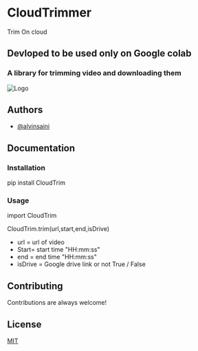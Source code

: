 
# CloudTrimmer
Trim On cloud
## Devloped to be used only on Google colab
### A library for trimming video and downloading them



  
![Logo](https://raw.githubusercontent.com/CodeWithAlvin/CloudTrimmer-web/master/static/images/logo.svg)

    
## Authors

- [@alvinsaini](https://www.github.com/codewithalvin)

  
## Documentation
### Installation
pip install CloudTrim

### Usage
import CloudTrim

CloudTrim.trim(url,start,end,isDrive)


* url = url of video 
* Start= start time "HH:mm:ss"
* end = end time "HH:mm:ss"
* isDrive = Google drive link or not True / False


  
## Contributing

Contributions are always welcome!

  
## License

[MIT](https://github.com/CodeWithAlvin/CloudTrimmer/blob/master/license)

  

